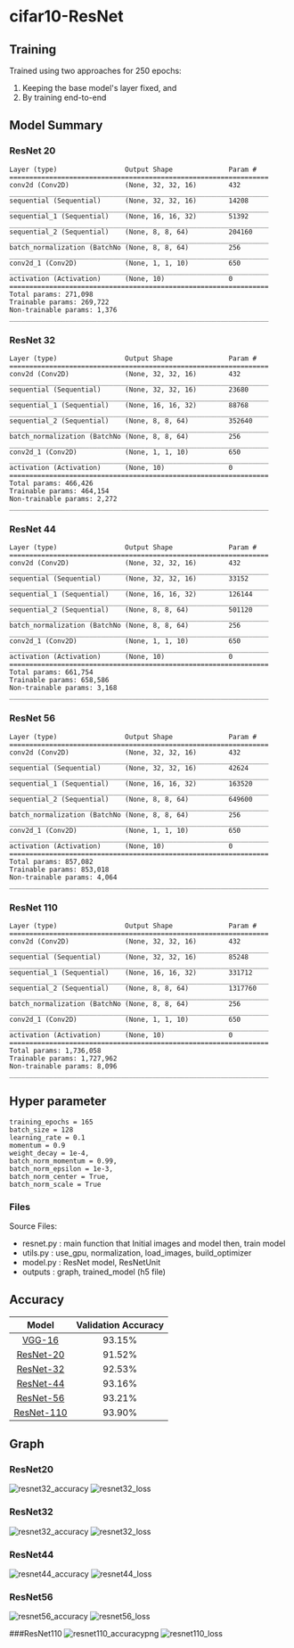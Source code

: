 # cifar10-ResNet

## Training
Trained using two approaches for 250 epochs:
1. Keeping the base model's layer fixed, and
2. By training end-to-end

## Model Summary
### ResNet 20
  
    Layer (type)                 Output Shape              Param #
    =================================================================
    conv2d (Conv2D)              (None, 32, 32, 16)        432
    _________________________________________________________________
    sequential (Sequential)      (None, 32, 32, 16)        14208
    _________________________________________________________________
    sequential_1 (Sequential)    (None, 16, 16, 32)        51392
    _________________________________________________________________
    sequential_2 (Sequential)    (None, 8, 8, 64)          204160
    _________________________________________________________________
    batch_normalization (BatchNo (None, 8, 8, 64)          256
    _________________________________________________________________
    conv2d_1 (Conv2D)            (None, 1, 1, 10)          650
    _________________________________________________________________
    activation (Activation)      (None, 10)                0
    =================================================================
    Total params: 271,098
    Trainable params: 269,722
    Non-trainable params: 1,376
    _________________________________________________________________
### ResNet 32
    
    Layer (type)                 Output Shape              Param #
    =================================================================
    conv2d (Conv2D)              (None, 32, 32, 16)        432
    _________________________________________________________________
    sequential (Sequential)      (None, 32, 32, 16)        23680
    _________________________________________________________________
    sequential_1 (Sequential)    (None, 16, 16, 32)        88768
    _________________________________________________________________
    sequential_2 (Sequential)    (None, 8, 8, 64)          352640
    _________________________________________________________________
    batch_normalization (BatchNo (None, 8, 8, 64)          256
    _________________________________________________________________
    conv2d_1 (Conv2D)            (None, 1, 1, 10)          650
    _________________________________________________________________
    activation (Activation)      (None, 10)                0
    =================================================================
    Total params: 466,426
    Trainable params: 464,154
    Non-trainable params: 2,272
    _________________________________________________________________
### ResNet 44

    Layer (type)                 Output Shape              Param #
    =================================================================
    conv2d (Conv2D)              (None, 32, 32, 16)        432
    _________________________________________________________________
    sequential (Sequential)      (None, 32, 32, 16)        33152
    _________________________________________________________________
    sequential_1 (Sequential)    (None, 16, 16, 32)        126144
    _________________________________________________________________
    sequential_2 (Sequential)    (None, 8, 8, 64)          501120
    _________________________________________________________________
    batch_normalization (BatchNo (None, 8, 8, 64)          256
    _________________________________________________________________
    conv2d_1 (Conv2D)            (None, 1, 1, 10)          650
    _________________________________________________________________
    activation (Activation)      (None, 10)                0
    =================================================================
    Total params: 661,754
    Trainable params: 658,586
    Non-trainable params: 3,168
    _________________________________________________________________

 ### ResNet 56
 
    Layer (type)                 Output Shape              Param #
    =================================================================
    conv2d (Conv2D)              (None, 32, 32, 16)        432
    _________________________________________________________________
    sequential (Sequential)      (None, 32, 32, 16)        42624
    _________________________________________________________________
    sequential_1 (Sequential)    (None, 16, 16, 32)        163520
    _________________________________________________________________
    sequential_2 (Sequential)    (None, 8, 8, 64)          649600
    _________________________________________________________________
    batch_normalization (BatchNo (None, 8, 8, 64)          256
    _________________________________________________________________
    conv2d_1 (Conv2D)            (None, 1, 1, 10)          650
    _________________________________________________________________
    activation (Activation)      (None, 10)                0
    =================================================================
    Total params: 857,082
    Trainable params: 853,018
    Non-trainable params: 4,064
    _________________________________________________________________

### ResNet 110

    Layer (type)                 Output Shape              Param #
    =================================================================
    conv2d (Conv2D)              (None, 32, 32, 16)        432
    _________________________________________________________________
    sequential (Sequential)      (None, 32, 32, 16)        85248
    _________________________________________________________________
    sequential_1 (Sequential)    (None, 16, 16, 32)        331712
    _________________________________________________________________
    sequential_2 (Sequential)    (None, 8, 8, 64)          1317760
    _________________________________________________________________
    batch_normalization (BatchNo (None, 8, 8, 64)          256
    _________________________________________________________________
    conv2d_1 (Conv2D)            (None, 1, 1, 10)          650
    _________________________________________________________________
    activation (Activation)      (None, 10)                0
    =================================================================
    Total params: 1,736,058
    Trainable params: 1,727,962
    Non-trainable params: 8,096
    _________________________________________________________________


## Hyper parameter
    training_epochs = 165
    batch_size = 128
    learning_rate = 0.1
    momentum = 0.9
    weight_decay = 1e-4,
    batch_norm_momentum = 0.99,
    batch_norm_epsilon = 1e-3,
    batch_norm_center = True,
    batch_norm_scale = True



### Files
Source Files:

- resnet.py : main function that Initial images and model then, train model
- utils.py : use_gpu, normalization, load_images, build_optimizer    
- model.py : ResNet model, ResNetUnit
- outputs : graph, trained_model (h5 file)

## Accuracy
|Model|Validation Accuracy
|:------:|:---:|
|[VGG-16](https://github.com/SeHwanJoo/cifar10-vgg16)|93.15%|
|[ResNet-20](https://github.com/SeHwanJoo/cifar10-ResNet)|91.52%|
|[ResNet-32](https://github.com/SeHwanJoo/cifar10-ResNet)|92.53%|
|[ResNet-44](https://github.com/SeHwanJoo/cifar10-ResNet)|93.16%|
|[ResNet-56](https://github.com/SeHwanJoo/cifar10-ResNet)|93.21%|
|[ResNet-110](https://github.com/SeHwanJoo/cifar10-ResNet)|93.90%|

## Graph
### ResNet20
![resnet32_accuracy](https://user-images.githubusercontent.com/24911666/90999282-33678700-e601-11ea-9649-d8db5f198548.png)
![resnet32_loss](https://user-images.githubusercontent.com/24911666/90999285-3498b400-e601-11ea-9d19-1c2942264421.png)

### ResNet32
![resnet32_accuracy](https://user-images.githubusercontent.com/24911666/90999282-33678700-e601-11ea-9649-d8db5f198548.png)
![resnet32_loss](https://user-images.githubusercontent.com/24911666/90999285-3498b400-e601-11ea-9d19-1c2942264421.png)

### ResNet44
![resnet44_accuracy](https://user-images.githubusercontent.com/24911666/90999286-3498b400-e601-11ea-8b8d-86c915ae8f69.png)
![resnet44_loss](https://user-images.githubusercontent.com/24911666/90999287-35314a80-e601-11ea-8227-21318dc70bc1.png)

### ResNet56
![resnet56_accuracy](https://user-images.githubusercontent.com/24911666/90999289-35314a80-e601-11ea-8cee-5debd64a6cd5.png)
![resnet56_loss](https://user-images.githubusercontent.com/24911666/90999291-35c9e100-e601-11ea-8c3d-da1a5796c2c3.png)

###ResNet110
![resnet110_accuracypng](https://user-images.githubusercontent.com/24911666/90999293-35c9e100-e601-11ea-8734-bbbb26a7770b.png)
![resnet110_loss](https://user-images.githubusercontent.com/24911666/90999294-36627780-e601-11ea-9e04-048b285f94b7.png)